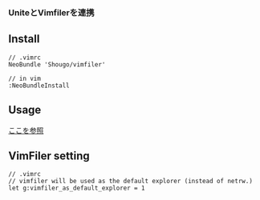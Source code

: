 ### UniteとVimfilerを連携

## Install 
```
// .vimrc
NeoBundle 'Shougo/vimfiler'

// in vim
:NeoBundleInstall
```


## Usage 
[ここを参照](http://qiita.com/hide/items/b0087bc0bbc36d0f91fb)

## VimFiler setting
```
// .vimrc
// vimfiler will be used as the default explorer (instead of netrw.)
let g:vimfiler_as_default_explorer = 1
```
